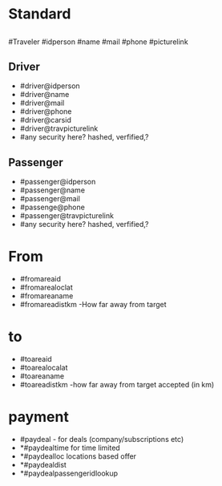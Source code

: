# Standard


## 
#Traveler
#idperson
#name
#mail
#phone
#picturelink

## Driver
- #driver@idperson
- #driver@name
- #driver@mail
- #driver@phone
- #driver@carsid
- #driver@travpicturelink
- #any security here? hashed, verfified,? 


## Passenger
- #passenger@idperson
- #passenger@name
- #passenger@mail
- #passenge@phone
- #passenger@travpicturelink
- #any security here? hashed, verfified,?


# From
- #fromareaid
- #fromarealoclat
- #fromareaname
- #fromareadistkm -How far away from target


# to
- #toareaid
- #toarealocalat
- #toareaname
- #toareadistkm -how far away from target accepted (in km)


# payment
- #paydeal - for deals (company/subscriptions etc)
- *#paydealtime for time limited
- *#paydealloc locations based offer
- *#paydealdist
- *#paydealpassengeridlookup

